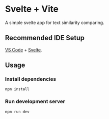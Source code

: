 # Svelte + Vite

A simple svelte app for text similarity comparing.

## Recommended IDE Setup

[VS Code](https://code.visualstudio.com/) + [Svelte](https://marketplace.visualstudio.com/items?itemName=svelte.svelte-vscode).

## Usage

### Install dependencies
```
npm install
```

### Run development server
```
npm run dev
```